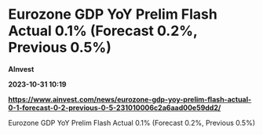 # Eurozone GDP YoY Prelim Flash Actual 0.1% (Forecast 0.2%, Previous 0.5%)
**AInvest**

**2023-10-31 10:19**

**https://www.ainvest.com/news/eurozone-gdp-yoy-prelim-flash-actual-0-1-forecast-0-2-previous-0-5-231010006c2a6aad00e59dd2/**

Eurozone GDP YoY Prelim Flash Actual 0.1% (Forecast 0.2%, Previous 0.5%)